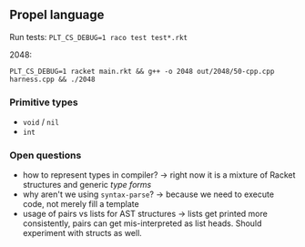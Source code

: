 ## Propel language

Run tests: `PLT_CS_DEBUG=1 raco test test*.rkt`

2048:

`PLT_CS_DEBUG=1 racket main.rkt && g++ -o 2048 out/2048/50-cpp.cpp harness.cpp && ./2048`

### Primitive types

- `void` / `nil`
- `int`

### Open questions

- how to represent types in compiler? -> right now it is a mixture of Racket structures and generic _type forms_
- why aren't we using `syntax-parse`? -> because we need to execute code, not merely fill a template
- usage of pairs vs lists for AST structures -> lists get printed more consistently, pairs can get mis-interpreted as list heads.
  Should experiment with structs as well.
